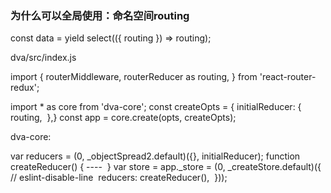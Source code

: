 

### 为什么可以全局使用：命名空间routing

const data = yield select(({ routing }) => routing);

dva/src/index.js

import {
  routerMiddleware,
  routerReducer as routing,
} from 'react-router-redux';

import * as core from 'dva-core';
const createOpts = {
​    initialReducer: {
​      routing,
​    },}
const app = core.create(opts, createOpts);

dva-core:

var reducers = (0, _objectSpread2.default)({}, initialReducer);
 function createReducer() {
      ----
​    }
 var store = app._store = (0, _createStore.default)({
​      // eslint-disable-line
​      reducers: createReducer(),
​      }));
​      
